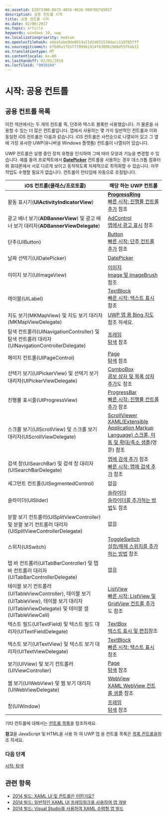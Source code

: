 ```yaml
---
ms.assetid: E2B73380-D673-48C6-9026-96976D745017
description: 공용 컨트롤 시작
title: 공용 컨트롤 시작
ms.date: 02/08/2017
ms.topic: article
keywords: windows 10, uwp
ms.localizationpriority: medium
ms.openlocfilehash: ebba5abe0de8014a21d2e651534dacc118705fff
ms.sourcegitcommit: bf600a1fb5f7799961914f638061986d55f6ab12
ms.translationtype: MT
ms.contentlocale: ko-KR
ms.lasthandoff: 02/05/2019
ms.locfileid: "9050160"
---
```

# <a name="getting-started-common-controls"></a>시작: 공용 컨트롤


## <a name="common-controls-list"></a>공용 컨트롤 목록

이전 섹션에서는 두 개의 컨트롤 즉, 단추와 텍스트 블록만 사용했습니다. 가 물론을 사용할 수 있는 더 많은 컨트롤입니다. 앱에서 사용하는 몇 가지 일반적인 컨트롤과 이와 동일한 iOS 컨트롤은 다음과 같습니다. iOS 컨트롤은 사전순으로 나열되어 있고 그 옆에 가장 유사한 UWP(유니버설 Windows 플랫폼) 컨트롤이 나열되어 있습니다.

UWP 컨트롤은 실행 중인 장치 유형을 인식하여 그에 따라 모양과 기능을 변경할 수 있습니다. 예를 들어 프로젝트에서 [**DatePicker**](https://msdn.microsoft.com/library/windows/apps/br211681) 컨트롤을 사용하는 경우 데스크톱 컴퓨터와 휴대폰에서 서로 다르게 보이고 동작하도록 자체적으로 최적화할 수 있습니다. 아무 작업도 수행할 필요가 없습니다. 컨트롤이 런타임에 자동으로 조정됩니다.

| iOS 컨트롤(클래스/프로토콜) | 해당 하는 UWP 컨트롤 |
|------------------------------|--------------------------------------|
| 활동 표시기(**UIActivityIndicatorView**) | [**ProgressRing**](https://msdn.microsoft.com/library/windows/apps/br227538) <br/> [빠른 시작: 진행률 컨트롤 추가](https://msdn.microsoft.com/library/windows/apps/xaml/hh780651) 참조 |
| 광고 배너 보기(**ADBannerView**) 및 광고 배너 보기 대리자(**ADBannerViewDelegate**) | [AdControl](https://msdn.microsoft.com/library/windows/apps/microsoft.advertising.winrt.ui.adcontrol.aspx) <br/> [앱에서 광고 표시](../monetize/display-ads-in-your-app.md) 참조 |
| 단추(UIButton) | [Button](https://msdn.microsoft.com/library/windows/apps/br209265) <br/> [빠른 시작: 단추 컨트롤 추가](https://msdn.microsoft.com/library/windows/apps/xaml/jj153346) 참조 |
| 날짜 선택기(UIDatePicker) | [DatePicker](https://msdn.microsoft.com/library/windows/apps/br211681) |
| 이미지 보기(UIImageView) | [이미지](https://msdn.microsoft.com/library/windows/apps/br242752) <br/> [Image 및 ImageBrush](https://msdn.microsoft.com/library/windows/apps/mt280382) 참조 |
| 레이블(UILabel) | [TextBlock](https://msdn.microsoft.com/library/windows/apps/br209652) <br/> [빠른 시작: 텍스트 표시](https://msdn.microsoft.com/library/windows/apps/xaml/hh700392) 참조 |
| 지도 보기(MKMapView) 및 지도 보기 대리자(MKMapViewDelegate) | [UWP 앱 용 Bing 지도](https://go.microsoft.com/fwlink/p/?LinkId=263496) 참조 하세요. |
| 탐색 컨트롤러(UINavigationController) 및 탐색 컨트롤러 대리자(UINavigationControllerDelegate) | [프레임](https://msdn.microsoft.com/library/windows/apps/br242682) <br/> [탐색](https://msdn.microsoft.com/library/windows/apps/mt187344) 참조 |
| 페이지 컨트롤(UIPageControl) | [Page](https://msdn.microsoft.com/library/windows/apps/br227503) <br/> [탐색](https://msdn.microsoft.com/library/windows/apps/mt187344) 참조 |
| 선택기 보기(UIPickerView) 및 선택기 보기 대리자(UIPickerViewDelegate) | [ComboBox](https://msdn.microsoft.com/library/windows/apps/br209348) <br/> [콤보 상자 및 목록 상자 추가](https://msdn.microsoft.com/library/windows/apps/xaml/hh780616)도 참조 |
| 진행률 표시줄(UIProgressView) | [ProgressBar](https://msdn.microsoft.com/library/windows/apps/br227529) <br/> [빠른 시작: 진행률 컨트롤 추가](https://msdn.microsoft.com/library/windows/apps/xaml/hh780651) 참조 |
| 스크롤 보기(UIScrollView) 및 스크롤 보기 대리자(UIScrollViewDelegate) | [ScrollViewer](https://msdn.microsoft.com/library/windows/apps/br209527) <br/>  [XAML(Extensible Application Markup Language) 스크롤, 이동 및 확대/축소 샘플](https://go.microsoft.com/fwlink/p/?LinkId=238577)(영문) 참조 |
| 검색 창(UISearchBar) 및 검색 창 대리자(UISearchBarDelegate) | [앱에 검색 추가](https://msdn.microsoft.com/library/windows/apps/xaml/jj130767) 참조 <br/>  [빠른 시작: 앱에 검색 추가](https://msdn.microsoft.com/library/windows/apps/xaml/hh868180) 참조 |
| 세그먼트 컨트롤(UISegmentedControl) | 없음 |
| 슬라이더(UISlider) | [슬라이더](https://msdn.microsoft.com/library/windows/apps/br209614) <br/>  [슬라이더를 추가하는 방법](https://msdn.microsoft.com/library/windows/apps/xaml/hh868197)도 참조 |
| 분할 보기 컨트롤러(UISplitViewController) 및 분할 보기 컨트롤러 대리자(UISplitViewControllerDelegate) | 없음 |
| 스위치(UISwitch) | [ToggleSwitch](https://msdn.microsoft.com/library/windows/apps/br209712) <br/>  [설정/해제 스위치를 추가하는 방법](https://msdn.microsoft.com/library/windows/apps/xaml/hh868198) 참조 |
| 탭 바 컨트롤러(UITabBarController) 및 탭 바 컨트롤러 대리자(UITabBarControllerDelegate) | 없음 |
| 테이블 보기 컨트롤러(UITableViewController), 테이블 보기(UITableView), 테이블 보기 대리자(UITableViewDelegate) 및 테이블 셀(UITableViewCell) | [ListView](https://msdn.microsoft.com/library/windows/apps/br242878) <br/>  [빠른 시작: ListView 및 GridView 컨트롤 추가](https://msdn.microsoft.com/library/windows/apps/xaml/hh780650)도 참조 |
| 텍스트 필드(UITextField) 및 텍스트 필드 대리자(UITextFieldDelegate) | [TextBox](https://msdn.microsoft.com/library/windows/apps/br209683) <br/>  [텍스트 표시 및 편집](https://msdn.microsoft.com/library/windows/apps/mt280218)참조 |
| 텍스트 보기(UITextView) 및 텍스트 보기 대리자(UITextViewDelegate) | [TextBlock](https://msdn.microsoft.com/library/windows/apps/br209652) <br/>  [빠른 시작: 텍스트 표시](https://msdn.microsoft.com/library/windows/apps/xaml/hh700392) 참조 |
| 보기(UIView) 및 보기 컨트롤러(UIViewController) | [Page](https://msdn.microsoft.com/library/windows/apps/br227503) <br/>  [탐색](https://msdn.microsoft.com/library/windows/apps/mt187344) 참조 |
| 웹 보기(UIWebView) 및 웹 보기 대리자(UIWebViewDelegate) | [WebView](https://msdn.microsoft.com/library/windows/apps/br227702) <br/>  [XAML WebView 컨트롤 샘플](https://go.microsoft.com/fwlink/p/?LinkId=238582) 참조 |
| 창(UIWindow) | [프레임](https://msdn.microsoft.com/library/windows/apps/br242682) <br/>  [탐색](https://msdn.microsoft.com/library/windows/apps/mt187344) 참조 |

기타 컨트롤에 대해서는 [컨트롤 목록](https://msdn.microsoft.com/library/windows/apps/mt185406)을 참조하세요.

**참고**을 JavaScript 및 HTML을 사용 하 여 UWP 앱 용 컨트롤 목록은 [목록 컨트롤을](https://msdn.microsoft.com/library/windows/apps/hh465453)참조 하세요.

### <a name="next-step"></a>다음 단계

[시작: 탐색](getting-started-navigation.md)

## <a name="related-topics"></a>관련 항목

* [2014 빌드: XAML UI 및 컨트롤은 어떤가요?](https://go.microsoft.com/fwlink/p/?LinkID=397897)
* [2014 빌드: 일반적인 XAML UI 프레임워크를 사용하여 앱 개발](https://go.microsoft.com/fwlink/p/?LinkID=397898)
* [2014 빌드: Visual Studio를 사용하여 XAML 수렴형 앱 빌드](https://go.microsoft.com/fwlink/p/?LinkID=397876)
